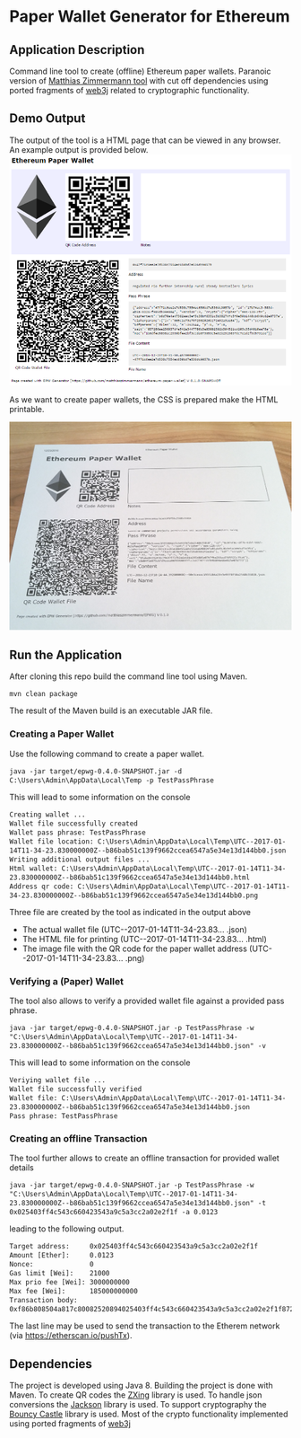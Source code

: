 # Paper Wallet Generator for Ethereum

## Application Description

Command line tool to create (offline) Ethereum paper wallets.
Paranoic version of [Matthias Zimmermann tool](https://github.com/matthiaszimmermann/ethereum-paper-wallet)
with cut off dependencies using ported fragments of [web3j](https://github.com/web3j/web3j) related to cryptographic functionality.

## Demo Output

The output of the tool is a HTML page that can be viewed in any browser. 
An example output is provided below.
![HTML Page](/screenshots/paper_wallet_html.png)

As we want to create paper wallets, the CSS is prepared make the HTML printable.

![Printed Wallet](/screenshots/paper_wallet_printed.png)

## Run the Application

After cloning this repo build the command line tool using Maven.

```
mvn clean package
```

The result of the Maven build is an executable JAR file.

### Creating a Paper Wallet
 
Use the following command to create a paper wallet.

```
java -jar target/epwg-0.4.0-SNAPSHOT.jar -d C:\Users\Admin\AppData\Local\Temp -p TestPassPhrase
```

This will lead to some information on the console

```
Creating wallet ...
Wallet file successfully created
Wallet pass phrase: TestPassPhrase
Wallet file location: C:\Users\Admin\AppData\Local\Temp\UTC--2017-01-14T11-34-23.830000000Z--b86bab51c139f9662ccea6547a5e34e13d144bb0.json
Writing additional output files ...
Html wallet: C:\Users\Admin\AppData\Local\Temp\UTC--2017-01-14T11-34-23.830000000Z--b86bab51c139f9662ccea6547a5e34e13d144bb0.html
Address qr code: C:\Users\Admin\AppData\Local\Temp\UTC--2017-01-14T11-34-23.830000000Z--b86bab51c139f9662ccea6547a5e34e13d144bb0.png
```

Three file are created by the tool as indicated in the output above
* The actual wallet file (UTC--2017-01-14T11-34-23.83... .json)
* The HTML file for printing (UTC--2017-01-14T11-34-23.83... .html)
* The image file with the QR code for the paper wallet address (UTC--2017-01-14T11-34-23.83... .png)

### Verifying a (Paper) Wallet

The tool also allows to verify a provided wallet file against a provided pass phrase.

```
java -jar target/epwg-0.4.0-SNAPSHOT.jar -p TestPassPhrase -w  "C:\Users\Admin\AppData\Local\Temp\UTC--2017-01-14T11-34-23.830000000Z--b86bab51c139f9662ccea6547a5e34e13d144bb0.json" -v
```

This will lead to some information on the console

```
Veriying wallet file ...
Wallet file successfully verified
Wallet file: C:\Users\Admin\AppData\Local\Temp\UTC--2017-01-14T11-34-23.830000000Z--b86bab51c139f9662ccea6547a5e34e13d144bb0.json
Pass phrase: TestPassPhrase
```

### Creating an offline Transaction

The tool further allows to create an offline transaction for provided wallet details

```
java -jar target/epwg-0.4.0-SNAPSHOT.jar -p TestPassPhrase -w  "C:\Users\Admin\AppData\Local\Temp\UTC--2017-01-14T11-34-23.830000000Z--b86bab51c139f9662ccea6547a5e34e13d144bb0.json" -t 0x025403ff4c543c660423543a9c5a3cc2a02e2f1f -a 0.0123
```

leading to the following output.

```
Target address:     0x025403ff4c543c660423543a9c5a3cc2a02e2f1f
Amount [Ether]:     0.0123
Nonce:              0
Gas limit [Wei]:    21000
Max prio fee [Wei]: 3000000000
Max fee [Wei]:      185000000000
Transaction body: 0xf86b808504a817c80082520894025403ff4c543c660423543a9c5a3cc2a02e2f1f872bb2c8eabcc000801ba08c5b25a10edb8e72518f4e6f51527df718d090f80cefcf024669340fe29cf78aa0124a95546dc897b6987c2b05efd2be7ed976318174a6bf9300d6f11c1d5d2da1
```

The last line may be used to send the transaction to the Etherem network (via https://etherscan.io/pushTx). 

## Dependencies

The project is developed using Java 8. Building the project is done with Maven. 
To create QR codes the [ZXing](https://github.com/zxing/zxing) library is used.
To handle json conversions the [Jackson](https://github.com/FasterXML/jackson) library is used.
To support cryptography the [Bouncy Castle](https://www.bouncycastle.org/) library is used.
Most of the crypto functionality implemented using ported fragments of [web3j](https://github.com/web3j/web3j)

